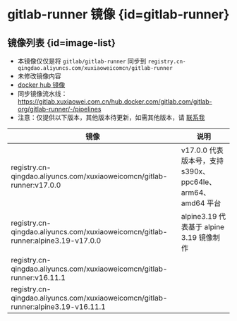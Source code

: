 # gitlab-runner 镜像 {id=gitlab-runner}

## 镜像列表 {id=image-list}

- 本镜像仅仅是将 `gitlab/gitlab-runner` 同步到 `registry.cn-qingdao.aliyuncs.com/xuxiaoweicomcn/gitlab-runner`
- 未修改镜像内容
- [docker hub 镜像](https://hub.docker.com/r/gitlab/gitlab-runner)
- 同步镜像流水线：https://gitlab.xuxiaowei.com.cn/hub.docker.com/gitlab.com/gitlab-org/gitlab-runner/-/pipelines
- 注意：仅提供以下版本，其他版本待更新，如需其他版本，请 [联系我](../../../guide/website.md)

| 镜像                                                                                | 说明                                            |
|-----------------------------------------------------------------------------------|-----------------------------------------------|
| registry.cn-qingdao.aliyuncs.com/xuxiaoweicomcn/gitlab-runner:v17.0.0             | v17.0.0 代表版本号，支持 s390x、ppc64le、arm64、amd64 平台 |
| registry.cn-qingdao.aliyuncs.com/xuxiaoweicomcn/gitlab-runner:alpine3.19-v17.0.0  | alpine3.19 代表基于 alpine 3.19 镜像制作              |
| registry.cn-qingdao.aliyuncs.com/xuxiaoweicomcn/gitlab-runner:v16.11.1            |                                               |
| registry.cn-qingdao.aliyuncs.com/xuxiaoweicomcn/gitlab-runner:alpine3.19-v16.11.1 |                                               |

<style>

._image_registry_cn-qingdao_aliyuncs_com_xuxiaoweicomcn_gitlab-runner table tr th:nth-child(1), 
._image_registry_cn-qingdao_aliyuncs_com_xuxiaoweicomcn_gitlab-runner table tr td:nth-child(1) {
    min-width: 570px;
}

._image_registry_cn-qingdao_aliyuncs_com_xuxiaoweicomcn_gitlab-runner table tr th:nth-child(2), 
._image_registry_cn-qingdao_aliyuncs_com_xuxiaoweicomcn_gitlab-runner table tr td:nth-child(2) {
    min-width: 280px;
}

</style>